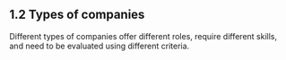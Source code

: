 ## 1.2 Types of companies

Different types of companies offer different roles, require different skills, and need to be evaluated using different criteria.
